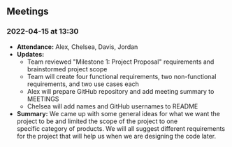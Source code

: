 ## Meetings

### 2022-04-15 at 13:30
- **Attendance:** Alex, Chelsea, Davis, Jordan
- **Updates:**
	- Team reviewed "Milestone 1: Project Proposal" requirements and brainstormed project scope
	- Team will create four functional requirements, two non-functional requirements, and two use cases each
	- Alex will prepare GitHub repository and add meeting summary to MEETINGS
	- Chelsea will add names and GitHub usernames to README
- **Summary:** We came up with some general ideas for what we want the project to be and limited the scope of the project to one specific category of products. We will all suggest different requirements for the project that will help us when we are designing the code later.
